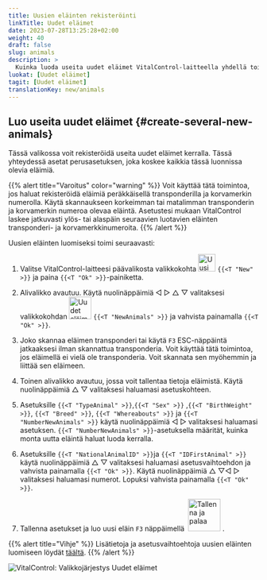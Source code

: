 ```yaml
---
title: Uusien eläinten rekisteröinti
linkTitle: Uudet eläimet
date: 2023-07-28T13:25:28+02:00
weight: 40
draft: false
slug: animals
description: >
  Kuinka luoda useita uudet eläimet VitalControl-laitteella yhdellä toimenpiteellä.
luokat: [Uudet eläimet]
tagit: [Uudet eläimet]
translationKey: new/animals
---
```

## Luo useita uudet eläimet {#create-several-new-animals}

Tässä valikossa voit rekisteröidä useita uudet eläimet kerralla. Tässä yhteydessä asetat perusasetuksen, joka koskee kaikkia tässä luonnissa olevia eläimiä.

{{% alert title="Varoitus" color="warning" %}}
Voit käyttää tätä toimintoa, jos haluat rekisteröidä eläimiä peräkkäisellä transponderilla ja korvamerkin numerolla. Käytä skannaukseen korkeimman tai matalimman transponderin ja korvamerkin numeroa olevaa eläintä. Asetustesi mukaan VitalControl laskee jatkuvasti ylös- tai alaspäin seuraavien luotavien eläinten transponderi- ja korvamerkkinumeroita.
{{% /alert %}}

Uusien eläinten luomiseksi toimi seuraavasti:

1. Valitse VitalControl-laitteesi päävalikosta valikkokohta <img src="/icons/main/new-animal.svg" width="35" align="bottom" alt="Uusi eläin" /> `{{<T "New" >}}` ja paina `{{<T "Ok" >}}`-painiketta.

2. Alivalikko avautuu. Käytä nuolinäppäimiä ◁ ▷ △ ▽ valitaksesi valikkokohdan <img src="/icons/main/new-animals.svg" width="45" align="bottom" alt="Uudet eläimet" /> `{{<T "NewAnimals" >}}` ja vahvista painamalla `{{<T "Ok" >}}`.

3. Joko skannaa eläimen transponderi tai käytä `F3` ESC-näppäintä jatkaaksesi ilman skannattua transponderia. Voit käyttää tätä toimintoa, jos eläimellä ei vielä ole transponderia. Voit skannata sen myöhemmin ja liittää sen eläimeen.

4. Toinen alivalikko avautuu, jossa voit tallentaa tietoja eläimistä. Käytä nuolinäppäimiä △ ▽ valitaksesi haluamasi asetuskohteen.

5. Asetuksille `{{<T "TypeAnimal" >}}`,`{{<T "Sex" >}}` ,`{{<T "BirthWeight" >}}`, `{{<T "Breed" >}}`, `{{<T "Whereabouts" >}}` ja `{{<T "NumberNewAnimals" >}}` käytä nuolinäppäimiä ◁ ▷ valitaksesi haluamasi asetuksen. `{{<T "NumberNewAnimals" >}}`-asetuksella määrität, kuinka monta uutta eläintä haluat luoda kerralla.

6. Asetuksille `{{<T "NationalAnimalID" >}}`ja `{{<T "IDFirstAnimal" >}}` käytä nuolinäppäimiä △ ▽ valitaksesi haluamasi asetusvaihtoehdon ja vahvista painamalla `{{<T "Ok" >}}`. Käytä nuolinäppäimiä △ ▽◁ ▷ valitaksesi haluamasi numerot. Lopuksi vahvista painamalla `{{<T "Ok" >}}`.

7. Tallenna asetukset ja luo uusi eläin `F3` näppäimellä &nbsp;<img src="/icons/footer/save_exit.svg" width="65" align="bottom" alt="Tallenna ja palaa" />&nbsp;.

{{% alert title="Vihje" %}}
Lisätietoja ja asetusvaihtoehtoja uusien eläinten luomiseen löydät [täältä](../../settings/animal-registration/).
{{% /alert %}}

   ![VitalControl: Valikkojärjestys Uudet eläimet](../images/newanimals.png "Luo uudet eläimet")
